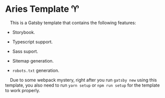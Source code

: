# Aries Template ♈

    This is a Gatsby template that contains the following features:

- Storybook.

- Typescript support.

- Sass suport.

- Sitemap generation.

- `robots.txt` generation.

    Due to some webpack mystery, right after you run `gatsby new` using this template, you also need to run `yarn setup` or `npm run setup` for the template to work properly.